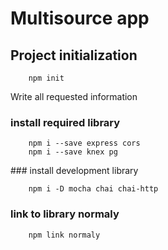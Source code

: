 # Multisource app

## Project initialization

        npm init

Write all requested information

### install required library

        npm i --save express cors
        npm i --save knex pg

### install development library

        npm i -D mocha chai chai-http

### link to library normaly

        npm link normaly

